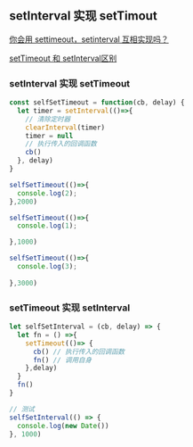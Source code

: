 ##  setInterval 实现 setTimout
[你会用 settimeout，setinterval 互相实现吗？](https://zhuanlan.zhihu.com/p/73204517)

[setTimeout 和 setInterval区别](https://juejin.im/post/5e621f5fe51d452700567c32#heading-11)



###  setInterval 实现 setTimeout
```js
const selfSetTimeout = function(cb, delay) {
  let timer = setInterval(()=>{
    // 清除定时器
    clearInterval(timer)
    timer = null
    // 执行传入的回调函数
    cb()
  }, delay)
}

selfSetTimeout(()=>{
  console.log(2);
},2000)

selfSetTimeout(()=>{
  console.log(1);

},1000)

selfSetTimeout(()=>{
  console.log(3);
  
},3000)
```



### setTimeout 实现 setInterval
```js
let selfSetInterval = (cb, delay) => {
  let fn = () =>{
    setTimeout(()=> {
      cb() // 执行传入的回调函数
      fn() // 调用自身
    },delay)
  }
  fn()
}

// 测试
selfSetInterval(() => {
  console.log(new Date())
}, 1000)
```
